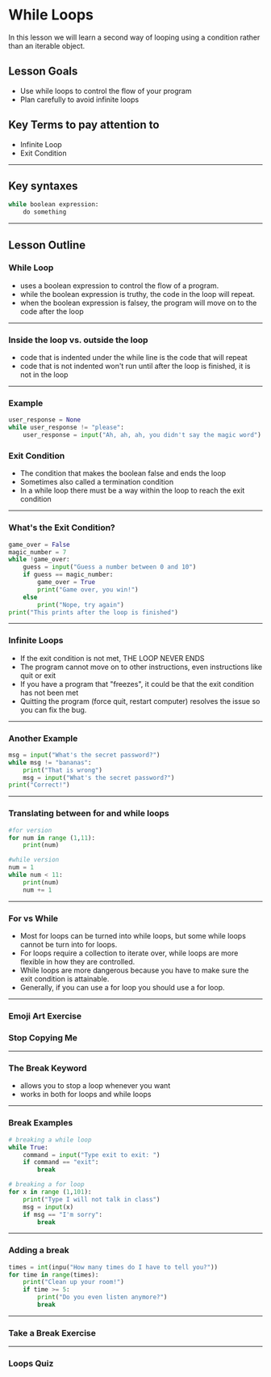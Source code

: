# While Loops
In this lesson we will learn a second way of looping using a condition rather than an iterable object.
## Lesson Goals
- Use while loops to control the flow of your program
- Plan carefully to avoid infinite loops

## Key Terms to pay attention to
- Infinite Loop
- Exit Condition


----

## Key syntaxes
```python
while boolean expression:
    do something
```


----

## Lesson Outline
### While Loop
- uses a boolean expression to control the flow of a program.
- while the boolean expression is truthy, the code in the loop will repeat.
- when the boolean expression is falsey, the program will move on to the code after the loop


----

### Inside the loop vs. outside the loop
- code that is indented under the while line is the code that will repeat
- code that is not indented won't run until after the loop is finished, it is not in the loop


----


### Example
```python
user_response = None
while user_response != "please":
    user_response = input("Ah, ah, ah, you didn't say the magic word")
```

### Exit Condition
- The condition that makes the boolean false and ends the loop
- Sometimes also called a termination condition
- In a while loop there must be a way within the loop to reach the exit condition


----

### What's the Exit Condition?
```python
game_over = False
magic_number = 7
while !game_over:
    guess = input("Guess a number between 0 and 10")
    if guess == magic_number:
        game_over = True
        print("Game over, you win!")
    else
        print("Nope, try again")
print("This prints after the loop is finished")
```


----

### Infinite Loops
- If the exit condition is not met, THE LOOP NEVER ENDS
- The program cannot move on to other instructions, even instructions like quit or exit
- If you have a program that "freezes", it could be that the exit condition has not been met
- Quitting the program (force quit, restart computer) resolves the issue so you can fix the bug.


----

### Another Example
```python
msg = input("What's the secret password?")
while msg != "bananas":
    print("That is wrong")
    msg = input("What's the secret password?")
print("Correct!")
```


----

### Translating between for and while loops
```python
#for version
for num in range (1,11):
    print(num)

#while version
num = 1
while num < 11:
    print(num)
    num += 1
```


---

### For vs While
- Most for loops can be turned into while loops, but some while loops cannot be turn into for loops.
- For loops require a collection to iterate over, while loops are more flexible in how they are controlled.
- While loops are more dangerous because you have to make sure the exit condition is attainable.
- Generally, if you can use a for loop you should use a for loop.


----

### Emoji Art Exercise

### Stop Copying Me


----

### The Break Keyword
- allows you to stop a loop whenever you want
- works in both for loops and while loops


----

### Break Examples
```python
# breaking a while loop
while True:
    command = input("Type exit to exit: ")
    if command == "exit":
        break
```
```python
# breaking a for loop
for x in range (1,101):
    print("Type I will not talk in class")
    msg = input(x)
    if msg == "I'm sorry":
        break
```


----

### Adding a break
```python
times = int(inpu("How many times do I have to tell you?"))
for time in range(times):
    print("Clean up your room!")
    if time >= 5:
        print("Do you even listen anymore?")
        break
```


----

### Take a Break Exercise


----

### Loops Quiz